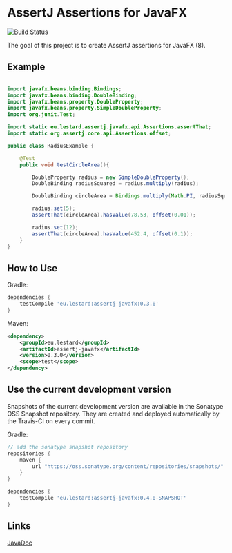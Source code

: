 # AssertJ Assertions for JavaFX

[![Build Status](https://travis-ci.org/lestard/assertj-javafx.svg?branch=master)](https://travis-ci.org/lestard/assertj-javafx)


The goal of this project is to create AssertJ assertions for JavaFX (8).


## Example

```java

import javafx.beans.binding.Bindings;
import javafx.beans.binding.DoubleBinding;
import javafx.beans.property.DoubleProperty;
import javafx.beans.property.SimpleDoubleProperty;
import org.junit.Test;

import static eu.lestard.assertj.javafx.api.Assertions.assertThat;
import static org.assertj.core.api.Assertions.offset;

public class RadiusExample {

    @Test
    public void testCircleArea(){

        DoubleProperty radius = new SimpleDoubleProperty();
        DoubleBinding radiusSquared = radius.multiply(radius);

        DoubleBinding circleArea = Bindings.multiply(Math.PI, radiusSquared);

        radius.set(5);
        assertThat(circleArea).hasValue(78.53, offset(0.01));

        radius.set(12);
        assertThat(circleArea).hasValue(452.4, offset(0.1));
    }
}

```

## How to Use

Gradle:

```groovy
dependencies {
    testCompile 'eu.lestard:assertj-javafx:0.3.0'
}
```

Maven:
```xml
<dependency>
    <groupId>eu.lestard</groupId>
    <artifactId>assertj-javafx</artifactId>
    <version>0.3.0</version>
    <scope>test</scope>
</dependency>
```

## Use the current development version

Snapshots of the current development version are available in the Sonatype OSS Snapshot repository.
They are created and deployed automatically by the Travis-CI on every commit.

Gradle:

```groovy
// add the sonatype snapshot repository
repositories {
    maven {
        url "https://oss.sonatype.org/content/repositories/snapshots/"
    }
}

dependencies {
    testCompile 'eu.lestard:assertj-javafx:0.4.0-SNAPSHOT'
}

```

## Links
[JavaDoc](https://lestard.github.io/assertj-javafx/javadoc/0.3.0/)
